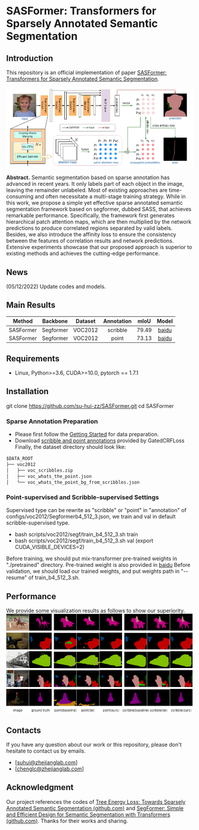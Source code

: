 # SASFormer: Transformers for Sparsely Annotated Semantic Segmentation


## Introduction
This repository is an official implementation of paper [SASFormer: Transformers for Sparsely Annotated Semantic Segmentation]().

![SASFormer](figs/framework.png)

**Abstract.** Semantic segmentation based on sparse annotation has advanced in recent years. It only labels part of each object in the image, leaving the remainder unlabeled. Most of existing approaches are time-consuming and often necessitate a multi-stage training strategy. While in this work, we propose a simple yet effective sparse annotated semantic segmentation framework based on segformer, dubbed SASS, that achieves remarkable performance. Specifically, the framework first generates hierarchical patch attention maps, which are then multiplied by the network predictions to produce correlated regions separated by valid labels. Besides, we also introduce the affinity loss to ensure the consistency between the features of correlation results and network predictions. Extensive experiments showcase that our proposed approach is superior to existing methods and achieves the cutting-edge performance.

## News
(05/12/2022) Update codes and models. 

## Main Results
|  **Method**  | **Backbone** | **Dataset**  |  **Annotation**  |  **mIoU**  |  **Model**  |
|:------:|:------:|:------:|:------:|:------:| :------:| 
| SASFormer | Segformer | VOC2012    | scribble | 79.49 | [baidu](https://pan.baidu.com/s/1Xo7o3fOqQV_YywqV2fPHYA (0311))
| SASFormer | Segformer | VOC2012    | point | 73.13 | [baidu](https://pan.baidu.com/s/1ZEHObwvqBZ6oSaVorXXr1g (0311))


## Requirements
* Linux, Python>=3.6, CUDA>=10.0, pytorch == 1.7.1

## Installation
git clone https://github.com/su-hui-zz/SASFormer.git
cd SASFormer

### Sparse Annotation Preparation
* Please first follow the [Getting Started](https://github.com/openseg-group/openseg.pytorch/blob/master/GETTING_STARTED.md) for data preparation.
* Download [scribble and point annotations](https://github.com/LEONOB2014/GatedCRFLoss/tree/master/datasets) provided by GatedCRFLoss Finally, the dataset directory should look like:
```
$DATA_ROOT
├── voc2012
│   ├── voc_scribbles.zip
│   ├── voc_whats_the_point.json
│   └── voc_whats_the_point_bg_from_scribbles.json
```

### Point-supervised and Scribble-supervised Settings  
Supervised type can be rewrite as "scribble" or "point" in "annotation" of configs/voc2012/Segformerb4_512_3.json, we train and val in default scribble-supervised type.

* bash scripts/voc2012/segf/train_b4_512_3.sh train
* bash scripts/voc2012/segf/train_b4_512_3.sh val (export CUDA_VISIBLE_DEVICES=2)

Before training, we should put mix-transformer pre-trained weights in "./pretrained" directory. Pre-trained weight is also provided in [baidu](https://pan.baidu.com/s/1YWyn5uOocAiCjctsAW0Gyw  (0311))
Before validation, we should load our trained weights, and put weights path in "--resume" of train_b4_512_3.sh.


## Performance
We provide some visualization results as follows to show our superiority.
![SASFormer](./figs/performance.png)


## Contacts
If you have any question about our work or this repository, please don't hesitate to contact us by emails.
- [suhui@zhejianglab.com]
- [chenglc@zhejianglab.com]

## Acknowledgment
Our project references the codes of  [Tree Energy Loss: Towards Sparsely Annotated Semantic Segmentation (github.com)](https://github.com/megvii-research/TreeEnergyLoss) and [SegFormer: Simple and Efficient Design for Semantic Segmentation with Transformers (github.com)](https://github.com/open-mmlab/mmsegmentation/tree/master/configs/segformer). Thanks for their works and sharing.

